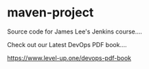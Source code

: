 # maven-project
Source code for James Lee's Jenkins course....

Check out our Latest DevOps PDF book....

https://www.level-up.one/devops-pdf-book
